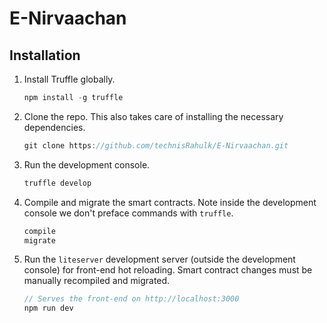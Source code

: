# E-Nirvaachan

## Installation

1. Install Truffle globally.
    ```javascript
    npm install -g truffle
    ```

2. Clone the repo. This also takes care of installing the necessary dependencies.
    ```javascript
    git clone https://github.com/technisRahulk/E-Nirvaachan.git
    ```

3. Run the development console.
    ```javascript
    truffle develop
    ```

4. Compile and migrate the smart contracts. Note inside the development console we don't preface commands with `truffle`.
    ```javascript
    compile
    migrate
    ```

5. Run the `liteserver` development server (outside the development console) for front-end hot reloading. Smart contract changes must be manually recompiled and migrated.
    ```javascript
    // Serves the front-end on http://localhost:3000
    npm run dev
    ```
